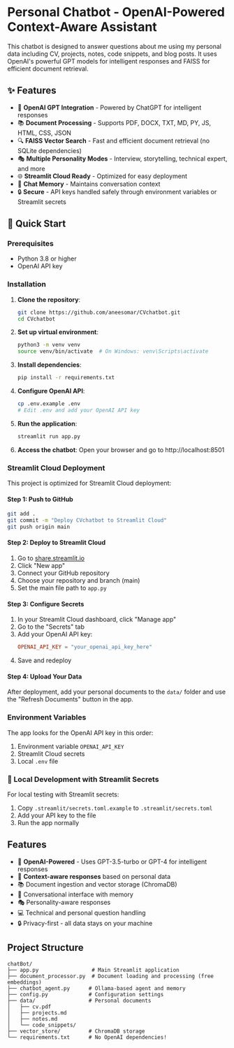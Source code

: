 # Personal Chatbot - OpenAI-Powered Context-Aware Assistant

This chatbot is designed to answer questions about me using my personal data including CV, projects, notes, code snippets, and blog posts. It uses OpenAI's powerful GPT models for intelligent responses and FAISS for efficient document retrieval.

## ✨ Features

- 🤖 **OpenAI GPT Integration** - Powered by ChatGPT for intelligent responses
- 📚 **Document Processing** - Supports PDF, DOCX, TXT, MD, PY, JS, HTML, CSS, JSON
- 🔍 **FAISS Vector Search** - Fast and efficient document retrieval (no SQLite dependencies)
- 🎭 **Multiple Personality Modes** - Interview, storytelling, technical expert, and more
- 🌐 **Streamlit Cloud Ready** - Optimized for easy deployment
- 💬 **Chat Memory** - Maintains conversation context
- 🔒 **Secure** - API keys handled safely through environment variables or Streamlit secrets

## 🚀 Quick Start

### Prerequisites
- Python 3.8 or higher
- OpenAI API key

### Installation

1. **Clone the repository**:
   ```bash
   git clone https://github.com/aneesomar/CVchatbot.git
   cd CVchatbot
   ```

2. **Set up virtual environment**:
   ```bash
   python3 -m venv venv
   source venv/bin/activate  # On Windows: venv\Scripts\activate
   ```

3. **Install dependencies**:
   ```bash
   pip install -r requirements.txt
   ```

4. **Configure OpenAI API**:
   ```bash
   cp .env.example .env
   # Edit .env and add your OpenAI API key
   ```

5. **Run the application**:
   ```bash
   streamlit run app.py
   ```

6. **Access the chatbot**:
   Open your browser and go to http://localhost:8501

### Streamlit Cloud Deployment

This project is optimized for Streamlit Cloud deployment:

#### Step 1: Push to GitHub
```bash
git add .
git commit -m "Deploy CVchatbot to Streamlit Cloud"
git push origin main
```

#### Step 2: Deploy to Streamlit Cloud
1. Go to [share.streamlit.io](https://share.streamlit.io)
2. Click "New app"
3. Connect your GitHub repository
4. Choose your repository and branch (main)
5. Set the main file path to `app.py`

#### Step 3: Configure Secrets
1. In your Streamlit Cloud dashboard, click "Manage app"
2. Go to the "Secrets" tab
3. Add your OpenAI API key:
   ```toml
   OPENAI_API_KEY = "your_openai_api_key_here"
   ```
4. Save and redeploy

#### Step 4: Upload Your Data
After deployment, add your personal documents to the `data/` folder and use the "Refresh Documents" button in the app.

### Environment Variables
The app looks for the OpenAI API key in this order:
1. Environment variable `OPENAI_API_KEY`
2. Streamlit Cloud secrets
3. Local `.env` file

### 🔧 Local Development with Streamlit Secrets
For local testing with Streamlit secrets:
1. Copy `.streamlit/secrets.toml.example` to `.streamlit/secrets.toml`
2. Add your API key to the file
3. Run the app normally

## Features

- 🤖 **OpenAI-Powered** - Uses GPT-3.5-turbo or GPT-4 for intelligent responses
- 🧠 **Context-aware responses** based on personal data
- 📚 Document ingestion and vector storage (ChromaDB)
- 💬 Conversational interface with memory
- 🎭 Personality-aware responses
- 💻 Technical and personal question handling
- 🔒 Privacy-first - all data stays on your machine

## Project Structure

```
chatBot/
├── app.py                 # Main Streamlit application
├── document_processor.py  # Document loading and processing (free embeddings)
├── chatbot_agent.py      # Ollama-based agent and memory
├── config.py             # Configuration settings
├── data/                 # Personal documents
│   ├── cv.pdf
│   ├── projects.md
│   ├── notes.md
│   └── code_snippets/
├── vector_store/         # ChromaDB storage
└── requirements.txt      # No OpenAI dependencies!
```

